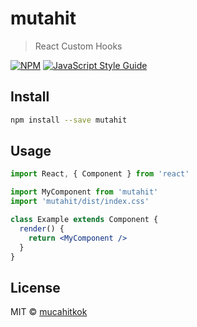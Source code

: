 # mutahit

> React Custom Hooks

[![NPM](https://img.shields.io/npm/v/mutahit.svg)](https://www.npmjs.com/package/mutahit) [![JavaScript Style Guide](https://img.shields.io/badge/code_style-standard-brightgreen.svg)](https://standardjs.com)

## Install

```bash
npm install --save mutahit
```

## Usage

```jsx
import React, { Component } from 'react'

import MyComponent from 'mutahit'
import 'mutahit/dist/index.css'

class Example extends Component {
  render() {
    return <MyComponent />
  }
}
```

## License

MIT © [mucahitkok](https://github.com/mucahitkok)
